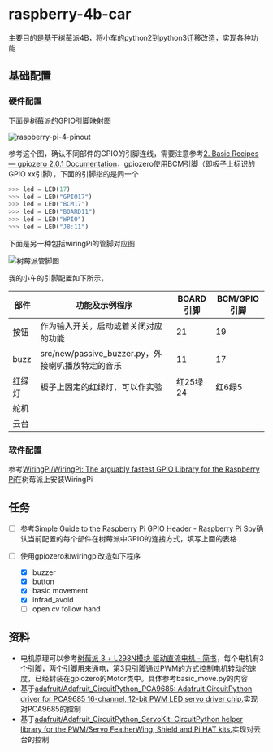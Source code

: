 # raspberry-4b-car

主要目的是基于树莓派4B，将小车的python2到python3迁移改造，实现各种功能

## 基础配置

### 硬件配置

下面是树莓派的GPIO引脚映射图

![raspberry-pi-4-pinout](https://github.com/user-attachments/assets/798aad4b-a748-4baa-9bdb-842ec755adac)

参考这个图，确认不同部件的GPIO的引脚连线，需要注意参考[2. Basic Recipes — gpiozero 2.0.1 Documentation](https://gpiozero.readthedocs.io/en/latest/recipes.html#pin-numbering)，gpiozero使用BCM引脚（即板子上标识的GPIO xx引脚），下面的引脚指的是同一个

```python
>>> led = LED(17)
>>> led = LED("GPIO17")
>>> led = LED("BCM17")
>>> led = LED("BOARD11")
>>> led = LED("WPI0")
>>> led = LED("J8:11")
```

下面是另一种包括wiringPi的管脚对应图

![树莓派管脚图](https://github.com/user-attachments/assets/baf6d3ca-05da-4887-8e2b-a3664e56e960)

我的小车的引脚配置如下所示，

| 部件   | 功能及示例程序                                    | BOARD引脚 | BCM/GPIO引脚 |
| ------ | ------------------------------------------------- | --------- | ------------ |
| 按钮   | 作为输入开关，启动或着关闭对应的功能              | 21        | 19           |
| buzz   | src/new/passive_buzzer.py，外接喇叭播放特定的音乐 | 11        | 17           |
| 红绿灯 | 板子上固定的红绿灯，可以作实验                    | 红25绿24  | 红6绿5       |
| 舵机   |                                                   |           |              |
| 云台   |                                                   |           |              |

### 软件配置

参考[WiringPi/WiringPi: The arguably fastest GPIO Library for the Raspberry Pi](https://github.com/WiringPi/WiringPi)在树莓派上安装WiringPi

## 任务

- [ ] 参考[Simple Guide to the Raspberry Pi GPIO Header - Raspberry Pi Spy](https://www.raspberrypi-spy.co.uk/2012/06/simple-guide-to-the-rpi-gpio-header-and-pins/)确认当前配置的每个部件在树莓派中GPIO的连接方式，填写上面的表格
- [ ] 使用gpiozero和wiringpi改造如下程序

  - [X] buzzer
  - [X] button
  - [X] basic movement
  - [X] infrad_avoid
  - [ ] open cv follow hand

## 资料

- 电机原理可以参考[树莓派 3 + L298N模块 驱动直流电机 - 简书](https://www.jianshu.com/p/775b4fb2c98d)，每个电机有3个引脚，两个引脚用来通电，第3只引脚通过PWM的方式控制电机转动的速度，已经封装在gpiozero的Motor类中。具体参考basic_move.py的内容
- 基于[adafruit/Adafruit_CircuitPython_PCA9685: Adafruit CircuitPython driver for PCA9685 16-channel, 12-bit PWM LED  servo driver chip.](https://github.com/adafruit/Adafruit_CircuitPython_PCA9685)实现对PCA9685的控制
- 基于[adafruit/Adafruit\_CircuitPython\_ServoKit: CircuitPython helper library for the PWM/Servo FeatherWing, Shield and Pi HAT kits.](https://github.com/adafruit/Adafruit_CircuitPython_ServoKit)实现对云台的控制
